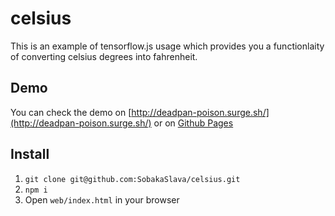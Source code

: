 # celsius
This is an example of tensorflow.js usage which provides you a functionlaity of converting celsius degrees into fahrenheit.

## Demo

You can check the demo on [http://deadpan-poison.surge.sh/](http://deadpan-poison.surge.sh/) or on [Github Pages](https://sobakaslava.github.io/celsius/)

## Install

1. ```git clone git@github.com:SobakaSlava/celsius.git```
2. ```npm i```
3. Open ```web/index.html``` in your browser
